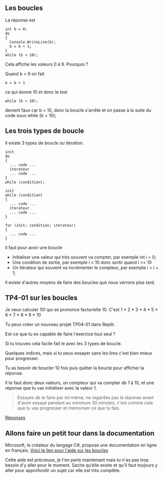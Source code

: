 ## Les boucles

La réponse est
```
int b = 0;
do
{
  Console.WriteLine(b);
  b = b + 1;
}
while (b < 10);
```

Cela affiche les valeurs 0 à 9. Pourquoi ?

Quand b = 9 on fait
```
b = b + 1
```
ce qui donne 10 et donc le test
```
while (b < 10);
```
devient faux car b = 10, donc la boucle s'arrête et on passe à la suite du code sous while (b < 10);

## Les trois types de boucle

Il existe 3 types de boucle ou itération.

```
init
do
{
  ... code ...
  iterateur
  ... code ...
}
while (condition);
```
```
init
while (condition)
{
  ... code ...
  iterateur
  ... code ...
}
```
```
for (init; condition; iterateur)
{
  ... code ...
}
```

Il faut pour avoir une boucle
- Initialiser une valeur qui très souvent va compter, par exemple int i = 0;
- Une condition de sortie, par exemple i < 10 donc sortir quand i >= 10
- Un itérateur qui souvent va incrémenter le compteur, par exemple i = i + 1;

Il existe d'autres moyens de faire des boucles que nous verrons plus tard.

## TP4-01 sur les boucles

Je veux calculer 10! qui se prononce factorielle 10. C'est 1 * 2 * 3 * 4 * 5 * 6 * 7 * 8 * 9 * 10

Tu peux créer un nouveau projet TP04-01 dans Replit.

Est-ce que tu es capable de faire l'exercice tout seul ?

Si tu trouves cela facile fait le avec les 3 types de boucle.

Quelques indices, mais si tu peux essayer sans les lires c'est bien mieux pour progresser.

Tu as besoin de boucler 10 fois puis quitter la boucle pour afficher la réponse.

Il te faut donc deux valeurs, un compteur qui va compter de 1 à 10, et une réponse que tu vas initialiser avec la valeur 1.

> Essayes de le faire par toi même, ne regardes pas la réponse avant d'avoir essayé pendant au minimum 30 minutes, c'est comme cela que tu vas progresser et mémoriser ce que tu fais.

[Réponses](04_02_TP.md)

## Allons faire un petit tour dans la documentation

Microsoft, le créateur du langage C#, propose une documentation en ligne en français.
[Voici le lien pour l'aide sur les boucles](https://docs.microsoft.com/fr-fr/dotnet/csharp/language-reference/statements/iteration-statements)

Cette aide est précieuse, je t'en parle maintenant mais tu n'as pas trop besoin d'y aller pour le moment. Sache qu’elle existe et qu'il faut toujours y aller pour approfondir un sujet car elle est très complète.

